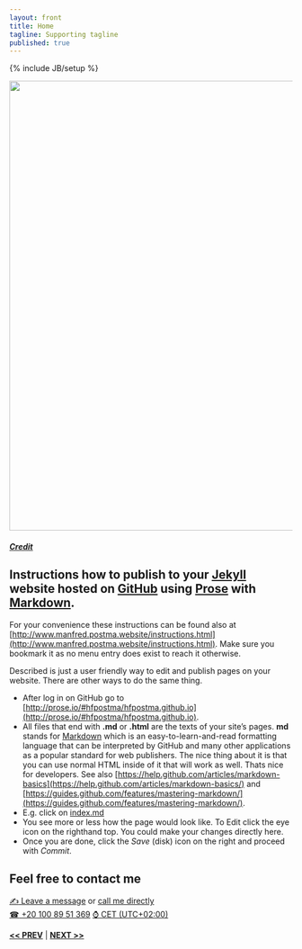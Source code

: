 ```yaml
---
layout: front
title: Home
tagline: Supporting tagline
published: true
---
```


{% include JB/setup %}

<a href="https://www.flickr.com/photos/desiitaly/2304874364" title="View photo on Flickr" target="_blank"><img src="https://farm3.staticflickr.com/2372/2304874364_b7ea60191e_o.jpg" style="width: 800px;"></a><br />
<h5><a href="https://www.flickr.com/people/desiitaly/" title="View user on Flickr" target="_blank">Credit</a></h5>

## Instructions how to publish to your [Jekyll](http://jekyllrb.com/) website hosted on [GitHub](https://github.com/) using [Prose](http://prose.io/#hfpostma) with [Markdown](http://daringfireball.net/projects/markdown/syntax).

For your convenience these instructions can be found also at [http://www.manfred.postma.website/instructions.html](http://www.manfred.postma.website/instructions.html). Make sure you bookmark it as no menu entry does exist to reach it otherwise.

Described is just a user friendly way to edit and publish pages on your website. There are other ways to do the same thing.

*   After log in on GitHub go to [http://prose.io/#hfpostma/hfpostma.github.io](http://prose.io/#hfpostma/hfpostma.github.io).
*   All files that end with **.md** or **.html** are the texts of your site’s pages. **md** stands for [Markdown](http://www.google.com/url?q=http%3A%2F%2Fdaringfireball.net%2Fprojects%2Fmarkdown%2Fsyntax&sa=D&sntz=1&usg=AFQjCNEptifCNdy4hoJdAyCKUye3PfRngA) which is an easy-to-learn-and-read formatting language that can be interpreted by GitHub and many other applications as a popular standard for web publishers. The nice thing about it is that you can use normal HTML inside of it that will work as well. Thats nice for developers. See also [https://help.github.com/articles/markdown-basics](https://help.github.com/articles/markdown-basics/) and [https://guides.github.com/features/mastering-markdown/](https://guides.github.com/features/mastering-markdown/).
*   E.g. click on [index.md](https://github.com/hfpostma/hfpostma.github.io/blob/master/index.md)
*   You see more or less how the page would look like. To Edit click the eye icon on the righthand top. You could make your changes directly here.
*   Once you are done, click the _Save_ (disk) icon on the right and proceed with _Commit_.


## Feel free to contact me

<a href="http://www.mousewheel.net/contact" target="_blank" title="My contact form on mousewheel.net"><span class="signs">✍</span> Leave a message</a> or <a href="tel:+201008951369">call me directly<br />
<span class="signs">☎</span> +20 100 89 51 369</a> <a href="https://www.timeanddate.com/worldclock/italy/milan" target="_blank"><span class="signs">⌚</span> CET (UTC+02:00)</a>

<a href="/terms.html#top" title="My Terms"><b><< PREV</b></a> &#124; <a href="/data.html#top" title="Personal info"><b>NEXT >></b></a>
